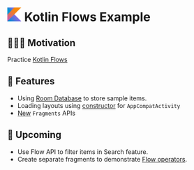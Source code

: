 #  <img src="https://raw.githubusercontent.com/github/explore/80688e429a7d4ef2fca1e82350fe8e3517d3494d/topics/kotlin/kotlin.png" height="32" width="32"/>  Kotlin Flows Example

## 🙇🏻‍♂️ Motivation
Practice [Kotlin Flows](https://kotlinlang.org/docs/reference/coroutines/flow.html)

## 🌟 Features
* Using [Room Database](https://developer.android.com/training/data-storage/room) to store sample items.
* Loading layouts using [constructor](https://developer.android.com/reference/kotlin/androidx/appcompat/app/AppCompatActivity#init_1) for `AppCompatActivity`
* [New](https://twitter.com/ianhlake/status/1331682563547557888) `Fragments` APIs

## 🚧 Upcoming
* Use Flow API to filter items in Search feature.
* Create separate fragments to demonstrate [Flow operators](https://kotlinlang.org/docs/reference/coroutines/flow.html#terminal-flow-operators).

